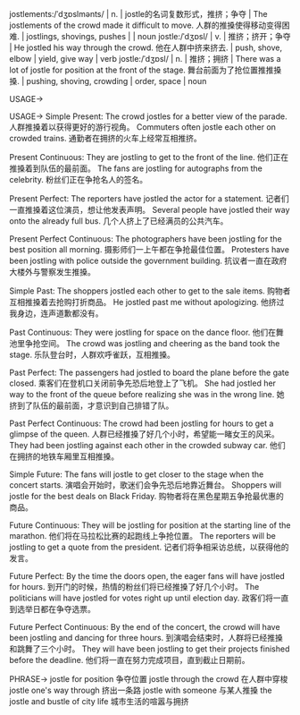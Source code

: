 jostlements:/ˈdʒɒslmənts/ | n. |  jostle的名词复数形式，推挤；争夺 | The jostlements of the crowd made it difficult to move. 人群的推搡使得移动变得困难. | jostlings, shovings, pushes |  | noun
jostle:/ˈdʒɒsl/ | v. | 推挤；挤开；争夺 |  He jostled his way through the crowd. 他在人群中挤来挤去. | push, shove, elbow | yield, give way | verb
jostle:/ˈdʒɒsl/ | n. | 推挤；拥挤 | There was a lot of jostle for position at the front of the stage. 舞台前面为了抢位置推推搡搡. | pushing, shoving, crowding | order, space | noun


USAGE->

USAGE->
Simple Present:
The crowd jostles for a better view of the parade. 人群推搡着以获得更好的游行视角。
Commuters often jostle each other on crowded trains. 通勤者在拥挤的火车上经常互相推挤。

Present Continuous:
They are jostling to get to the front of the line. 他们正在推搡着到队伍的最前面。
The fans are jostling for autographs from the celebrity. 粉丝们正在争抢名人的签名。

Present Perfect:
The reporters have jostled the actor for a statement. 记者们一直推搡着这位演员，想让他发表声明。
Several people have jostled their way onto the already full bus.  几个人挤上了已经满员的公共汽车。

Present Perfect Continuous:
The photographers have been jostling for the best position all morning.  摄影师们一上午都在争抢最佳位置。
Protesters have been jostling with police outside the government building. 抗议者一直在政府大楼外与警察发生推搡。

Simple Past:
The shoppers jostled each other to get to the sale items. 购物者互相推搡着去抢购打折商品。
He jostled past me without apologizing. 他挤过我身边，连声道歉都没有。

Past Continuous:
They were jostling for space on the dance floor. 他们在舞池里争抢空间。
The crowd was jostling and cheering as the band took the stage.  乐队登台时，人群欢呼雀跃，互相推搡。

Past Perfect:
The passengers had jostled to board the plane before the gate closed.  乘客们在登机口关闭前争先恐后地登上了飞机。
She had jostled her way to the front of the queue before realizing she was in the wrong line.  她挤到了队伍的最前面，才意识到自己排错了队。

Past Perfect Continuous:
The crowd had been jostling for hours to get a glimpse of the queen.  人群已经推搡了好几个小时，希望能一睹女王的风采。
They had been jostling against each other in the crowded subway car. 他们在拥挤的地铁车厢里互相推搡。

Simple Future:
The fans will jostle to get closer to the stage when the concert starts.  演唱会开始时，歌迷们会争先恐后地靠近舞台。
Shoppers will jostle for the best deals on Black Friday.  购物者将在黑色星期五争抢最优惠的商品。

Future Continuous:
They will be jostling for position at the starting line of the marathon.  他们将在马拉松比赛的起跑线上争抢位置。
The reporters will be jostling to get a quote from the president. 记者们将争相采访总统，以获得他的发言。

Future Perfect:
By the time the doors open, the eager fans will have jostled for hours.  到开门的时候，热情的粉丝们将已经推搡了好几个小时。
The politicians will have jostled for votes right up until election day.  政客们将一直到选举日都在争夺选票。

Future Perfect Continuous:
By the end of the concert, the crowd will have been jostling and dancing for three hours.  到演唱会结束时，人群将已经推搡和跳舞了三个小时。
They will have been jostling to get their projects finished before the deadline. 他们将一直在努力完成项目，直到截止日期前。


PHRASE->
jostle for position 争夺位置
jostle through the crowd 在人群中穿梭
jostle one's way through 挤出一条路
jostle with someone 与某人推搡
the jostle and bustle of city life 城市生活的喧嚣与拥挤
